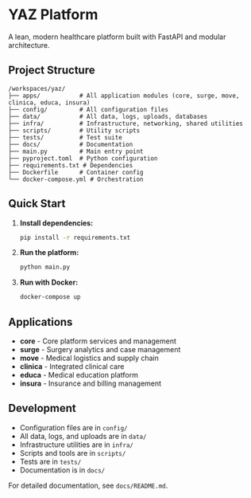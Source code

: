 # YAZ Platform

A lean, modern healthcare platform built with FastAPI and modular architecture.

## Project Structure

```
/workspaces/yaz/
├── apps/           # All application modules (core, surge, move, clinica, educa, insura)
├── config/         # All configuration files
├── data/           # All data, logs, uploads, databases
├── infra/          # Infrastructure, networking, shared utilities  
├── scripts/        # Utility scripts
├── tests/          # Test suite
├── docs/           # Documentation
├── main.py         # Main entry point
├── pyproject.toml  # Python configuration
├── requirements.txt # Dependencies
├── Dockerfile      # Container config
└── docker-compose.yml # Orchestration
```

## Quick Start

1. **Install dependencies:**
   ```bash
   pip install -r requirements.txt
   ```

2. **Run the platform:**
   ```bash
   python main.py
   ```

3. **Run with Docker:**
   ```bash
   docker-compose up
   ```

## Applications

- **core** - Core platform services and management
- **surge** - Surgery analytics and case management
- **move** - Medical logistics and supply chain
- **clinica** - Integrated clinical care
- **educa** - Medical education platform
- **insura** - Insurance and billing management

## Development

- Configuration files are in `config/`
- All data, logs, and uploads are in `data/`
- Infrastructure utilities are in `infra/`
- Scripts and tools are in `scripts/`
- Tests are in `tests/`
- Documentation is in `docs/`

For detailed documentation, see `docs/README.md`.
